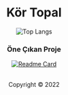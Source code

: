 <div align="center">
  <h1>Kör Topal</h1>

  ![Top Langs](https://github-readme-stats.vercel.app/api/top-langs/?username=kortopal&show_icons=true&theme=gruvbox&layout=compact)
  
  <h3>Öne Çıkan Proje</h3>

  [![Readme Card](https://github-readme-stats.vercel.app/api/pin/?username=kortopal&repo=11A&theme=gruvbox)](https://github.com/kortopal/11A)

  <br>
  Copyright © 2022
</div>

